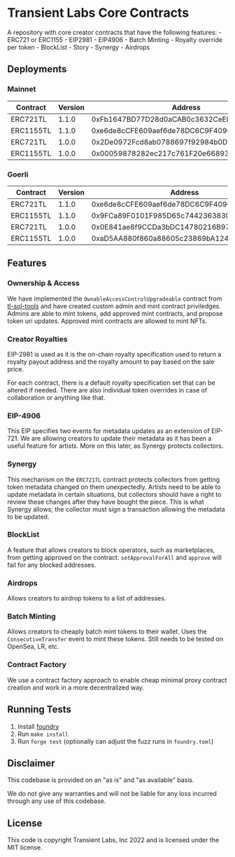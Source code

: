 # Transient Labs Core Contracts
A repository with core creator contracts that have the following features:
    - ERC721 or ERC1155
    - EIP2981
    - EIP4906
    - Batch Minting
    - Royalty override per token
    - BlockList
    - Story
    - Synergy
    - Airdrops

## Deployments
### Mainnet
| Contract               | Version | Address                                    |
| ---------------------- | ------- | ------------------------------------------ |
| ERC721TL               | 1.1.0   | 0xFb1647BD77D28d0aCAB0c3632CeEF87E7CD62b04 |
| ERC1155TL              | 1.1.0   | 0xe6de8cCFE609aef6de78DC6C9F409C6762f58EC5 |
| ERC721TL               | 1.0.0   | 0x2De0972Fcd8ab0788697f92984b0D578F4c9ECA3 |
| ERC1155TL              | 1.0.0   | 0x00059878282ec217c761F20e668932D1A7f3bb97 |

### Goerli
| Contract               | Version | Address                                    |
| ---------------------- | ------- | ------------------------------------------ |
| ERC721TL               | 1.1.0   | 0xe6de8cCFE609aef6de78DC6C9F409C6762f58EC5 |
| ERC1155TL              | 1.1.0   | 0x9FCa89F0101F985D65c7442363830485873B2baf |
| ERC721TL               | 1.0.0   | 0x0E841ae8f9CCDa3bDC14780216B974a477978Fec |
| ERC1155TL              | 1.0.0   | 0xaD5AA880f860a88605c23869bA12428958d7cB3E |

## Features
### Ownership & Access
We have implemented the `OwnableAccessControlUpgradeable` contract from [tl-sol-tools](https://github.com/Transient-Labs/tl-sol-tools) and have created custom admin and mint contract priviledges. Admins are able to mint tokens, add approved mint contracts, and propose token uri updates. Approved mint contracts are allowed to mint NFTs.

### Creator Royalties
EIP-2981 is used as it is the on-chain royalty specification used to return a royalty payout address and the royalty amount to pay based on the sale price. 

For each contract, there is a default royalty specification set that can be altered if needed. There are also individual token overrides in case of collaboration or anything like that.

### EIP-4906
This EIP specifies two events for metadata updates as an extension of EIP-721. We are allowing creators to update their metadata as it has been a useful feature for artists. More on this later, as Synergy protects collectors.

### Synergy
This mechanism on the `ERC721TL` contract protects collectors from getting token metadata changed on them unexpectedly. Artists need to be able to update metadata in certain situations, but collectors should have a right to review these changes after they have bought the piece. This is what Synergy allows; the collector must sign a transaction allowing the metadata to be updated.

### BlockList
A feature that allows creators to block operators, such as marketplaces, from getting approved on the contract. `setApprovalForAll` and `approve` will fail for any blocked addresses.

### Airdrops
Allows creators to airdrop tokens to a list of addresses.

### Batch Minting
Allows creators to cheaply batch mint tokens to their wallet. Uses the `ConsecutiveTransfer` event to mint these tokens. Still needs to be tested on OpenSea, LR, etc. 

### Contract Factory
We use a contract factory approach to enable cheap minimal proxy contract creation and work in a more decentralized way.

## Running Tests
1. Install [foundry](getfoundry.sh)
2. Run `make install`
3. Run `forge test` (optionally can adjust the fuzz runs in `foundry.toml`)

## Disclaimer
This codebase is provided on an "as is" and "as available" basis.

We do not give any warranties and will not be liable for any loss incurred through any use of this codebase.

## License
This code is copyright Transient Labs, Inc 2022 and is licensed under the MIT license.